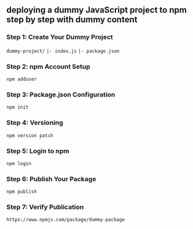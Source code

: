 ## deploying a dummy JavaScript project to npm step by step with dummy content

### Step 1: Create Your Dummy Project

`dummy-project/`
  `|- index.js`
  `|- package.json`

### Step 2: npm Account Setup

`npm adduser`

### Step 3: Package.json Configuration

`npm init`

### Step 4: Versioning

`npm version patch`

### Step 5: Login to npm

`npm login`

### Step 6: Publish Your Package

`npm publish`

### Step 7: Verify Publication

`https://www.npmjs.com/package/dummy-package`